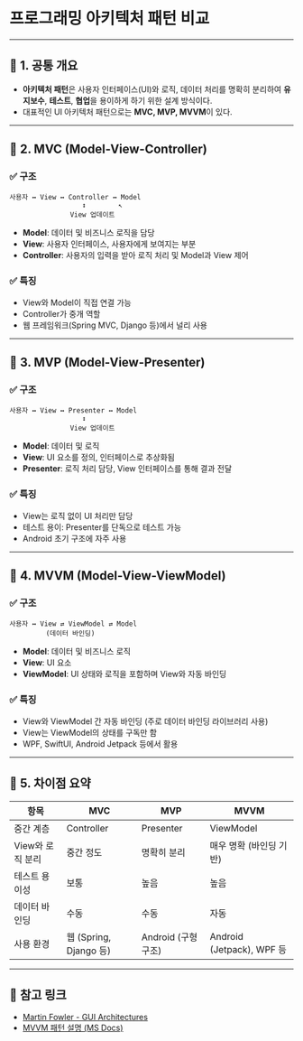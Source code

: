 
# 프로그래밍 아키텍처 패턴 비교

---

## 📌 1. 공통 개요

- **아키텍처 패턴**은 사용자 인터페이스(UI)와 로직, 데이터 처리를 명확히 분리하여 **유지보수**, **테스트**, **협업**을 용이하게 하기 위한 설계 방식이다.
- 대표적인 UI 아키텍처 패턴으로는 **MVC, MVP, MVVM**이 있다.

---

## 📌 2. MVC (Model-View-Controller)

### ✅ 구조

```
사용자 ↔ View ↔ Controller ↔ Model
                  ↕        ↖
               View 업데이트
```

- **Model**: 데이터 및 비즈니스 로직을 담당
- **View**: 사용자 인터페이스, 사용자에게 보여지는 부분
- **Controller**: 사용자의 입력을 받아 로직 처리 및 Model과 View 제어

### ✅ 특징

- View와 Model이 직접 연결 가능
- Controller가 중개 역할
- 웹 프레임워크(Spring MVC, Django 등)에서 널리 사용

---

## 📌 3. MVP (Model-View-Presenter)

### ✅ 구조

```
사용자 ↔ View ↔ Presenter ↔ Model
                  ↕
               View 업데이트
```

- **Model**: 데이터 및 로직
- **View**: UI 요소를 정의, 인터페이스로 추상화됨
- **Presenter**: 로직 처리 담당, View 인터페이스를 통해 결과 전달

### ✅ 특징

- View는 로직 없이 UI 처리만 담당
- 테스트 용이: Presenter를 단독으로 테스트 가능
- Android 초기 구조에 자주 사용

---

## 📌 4. MVVM (Model-View-ViewModel)

### ✅ 구조

```
사용자 ↔ View ⇄ ViewModel ⇄ Model
         (데이터 바인딩)
```

- **Model**: 데이터 및 비즈니스 로직
- **View**: UI 요소
- **ViewModel**: UI 상태와 로직을 포함하며 View와 자동 바인딩

### ✅ 특징

- View와 ViewModel 간 자동 바인딩 (주로 데이터 바인딩 라이브러리 사용)
- View는 ViewModel의 상태를 구독만 함
- WPF, SwiftUI, Android Jetpack 등에서 활용

---

## 📌 5. 차이점 요약

| 항목         | MVC                        | MVP                          | MVVM                          |
|--------------|-----------------------------|-------------------------------|-------------------------------|
| 중간 계층     | Controller                  | Presenter                     | ViewModel                     |
| View와 로직 분리 | 중간 정도                   | 명확히 분리                   | 매우 명확 (바인딩 기반)       |
| 테스트 용이성 | 보통                        | 높음                          | 높음                          |
| 데이터 바인딩 | 수동                        | 수동                          | 자동                          |
| 사용 환경     | 웹 (Spring, Django 등)       | Android (구형 구조)           | Android (Jetpack), WPF 등     |

---

## 🔗 참고 링크

- [Martin Fowler - GUI Architectures](https://martinfowler.com/eaaDev/uiArchs.html)
- [MVVM 패턴 설명 (MS Docs)](https://learn.microsoft.com/ko-kr/archive/msdn-magazine/2009-february/mvvm-design-pattern)
